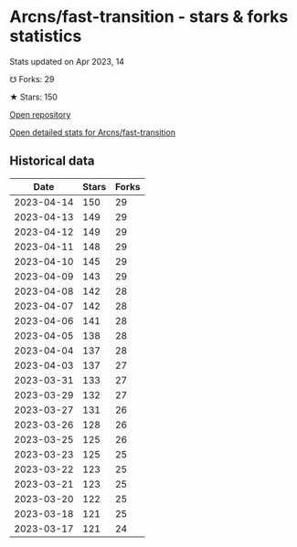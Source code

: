 # Arcns/fast-transition - stars & forks statistics

Stats updated on Apr 2023, 14

☋ Forks: 29

★ Stars: 150

[Open repository](https://github.com/Arcns/fast-transition)

[Open detailed stats for Arcns/fast-transition](https://reviewgithub.com/rep/Arcns/fast-transition)

## Historical data
| Date | Stars | Forks |
|------|-------|-------|
| 2023-04-14 | 150 | 29 | 
| 2023-04-13 | 149 | 29 | 
| 2023-04-12 | 149 | 29 | 
| 2023-04-11 | 148 | 29 | 
| 2023-04-10 | 145 | 29 | 
| 2023-04-09 | 143 | 29 | 
| 2023-04-08 | 142 | 28 | 
| 2023-04-07 | 142 | 28 | 
| 2023-04-06 | 141 | 28 | 
| 2023-04-05 | 138 | 28 | 
| 2023-04-04 | 137 | 28 | 
| 2023-04-03 | 137 | 27 | 
| 2023-03-31 | 133 | 27 | 
| 2023-03-29 | 132 | 27 | 
| 2023-03-27 | 131 | 26 | 
| 2023-03-26 | 128 | 26 | 
| 2023-03-25 | 125 | 26 | 
| 2023-03-23 | 125 | 25 | 
| 2023-03-22 | 123 | 25 | 
| 2023-03-21 | 123 | 25 | 
| 2023-03-20 | 122 | 25 | 
| 2023-03-18 | 121 | 25 | 
| 2023-03-17 | 121 | 24 | 

